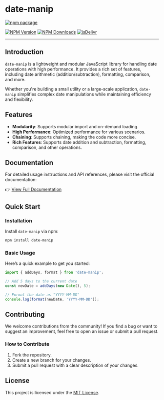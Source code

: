 # date-manip

[![npm package](https://nodei.co/npm/date-manip.png?downloads=true&downloadRank=true&stars=true)](https://www.npmjs.com/package/date-manip)

[![NPM Version](https://img.shields.io/npm/v/date-manip.svg?style=flat)](https://npmjs.org/package/date-manip)
[![NPM Downloads](https://img.shields.io/npm/dm/date-manip.svg?style=flat)](https://npmjs.org/package/date-manip)
[![jsDelivr](https://data.jsdelivr.com/v1/package/npm/date-manip/badge)](https://www.jsdelivr.com/package/npm/date-manip)

---

## Introduction

`date-manip` is a lightweight and modular JavaScript library for handling date operations with high performance. It provides a rich set of features, including date arithmetic (addition/subtraction), formatting, comparison, and more.

Whether you're building a small utility or a large-scale application, `date-manip` simplifies complex date manipulations while maintaining efficiency and flexibility.

## Features

- **Modularity**: Supports modular import and on-demand loading.
- **High Performance**: Optimized performance for various scenarios.
- **Chaining**: Supports chaining, making the code more concise.
- **Rich Features**: Supports date addition and subtraction, formatting, comparison, and other operations.

## Documentation

For detailed usage instructions and API references, please visit the official documentation:

👉 [View Full Documentation](https://fengxinming.github.io/util/modules/date-manip/)

## Quick Start

### Installation

Install `date-manip` via npm:

```bash
npm install date-manip
```

### Basic Usage

Here’s a quick example to get you started:

```javascript
import { addDays, format } from 'date-manip';

// Add 5 days to the current date
const newDate = addDays(new Date(), 5);

// Format the date as "YYYY-MM-DD"
console.log(format(newDate, 'YYYY-MM-DD'));
```

## Contributing

We welcome contributions from the community! If you find a bug or want to suggest an improvement, feel free to open an issue or submit a pull request.

### How to Contribute
1. Fork the repository.
2. Create a new branch for your changes.
3. Submit a pull request with a clear description of your changes.

## License

This project is licensed under the [MIT License](LICENSE).
